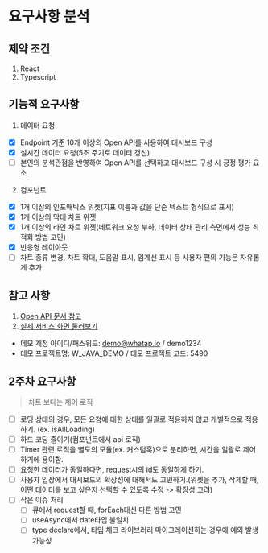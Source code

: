 # 요구사항 분석

## 제약 조건

1. React
2. Typescript

## 기능적 요구사항

1. 데이터 요청

- [x] Endpoint 기준 10개 이상의 Open API를 사용하여 대시보드 구성
- [x] 실시간 데이터 요청(5초 주기로 데이터 갱신)
- [ ] 본인의 분석관점을 반영하여 Open API를 선택하고 대시보드 구성 시 긍정 평가 요소

2. 컴포넌트

- [x] 1개 이상의 인포매틱스 위젯(지표 이름과 값을 단순 텍스트 형식으로 표시)
- [x] 1개 이상의 막대 차트 위젯
- [x] 1개 이상의 라인 차트 위젯(네트워크 요청 부하, 데이터 상태 관리 측면에서 성능 최적화 방법 고민)
- [x] 반응형 레이아웃
- [ ] 차트 종류 변경, 차트 확대, 도움말 표시, 임계선 표시 등 사용자 편의 기능은 자유롭게 추가

## 참고 사항

1. [Open API 문서 참고](https://docs.whatap.io/apidoc/openapi-call/)
2. [실제 서비스 화면 둘러보기](https://api.whatap.io/)

- 데모 계정 아이디/패스워드: demo@whatap.io / demo1234
- 데모 프로젝트명: W_JAVA_DEMO / 데모 프로젝트 코드: 5490

## 2주차 요구사항

> 차트 보다는 제어 로직

- [ ] 로딩 상태의 경우, 모든 요청에 대한 상태를 일괄로 적용하지 않고 개별적으로 적용하기. (ex. isAllLoading)
- [ ] 하드 코딩 줄이기(컴포넌트에서 api 로직)
- [ ] Timer 관련 로직을 별도의 모듈(ex. 커스텀훅)으로 분리하면, 시간을 일괄로 제어하기에 용이함.
- [ ] 요청한 데이터가 동일하다면, request시의 id도 동일하게 하기.
- [ ] 사용자 입장에서 대시보드의 확장성에 대해서도 고민하기.(위젯을 추가, 삭제할 때, 어떤 데이터를 보고 싶은지 선택할 수 있도록 수정 -> 확장성 고려)
- [ ] 작은 이슈 처리
  - [ ] 큐에서 request할 때, forEach대신 다른 방법 고민
  - [ ] useAsync에서 date타입 불일치
  - [ ] type declare에서, 타입 체크 라이브러리 마이그레이션하는 경우에 예외 발생 가능성
